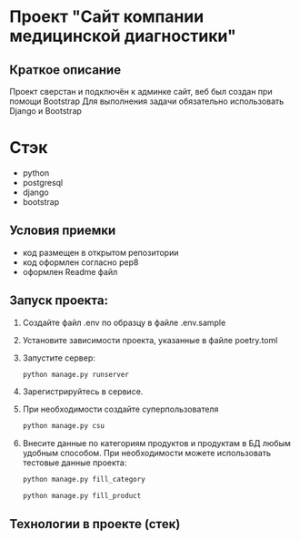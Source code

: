 ﻿# Проект "Сайт компании медицинской диагностики"

## Краткое описание

Проект сверстан и подключён к админке сайт, веб был создан при помощи Bootstrap 
Для выполнения задачи обязательно использовать 
Django и Bootstrap


# Cтэк

- python
- postgresql
- django
- bootstrap

## Условия приемки

- код размещен в открытом репозитории
- код оформлен согласно pep8
- оформлен Readme файл

## Запуск проекта:
1. Создайте файл .env по образцу в файле .env.sample
2. Установите зависимости проекта, указанные в файле poetry.toml
3. Запустите сервер:
   ```bash
   python manage.py runserver
   ```
4. Зарегистрируйтесь в сервисе.
5. При необходимости создайте суперпользователя

   ```bash
   python manage.py csu
   ```
6. Внесите данные по категориям продуктов и продуктам в БД любым удобным способом. При необходимости можете использовать тестовые данные проекта:
    ```bash
   python manage.py fill_category
   ```
    ```bash
   python manage.py fill_product
   ```

## Технологии в проекте (стек)


   
